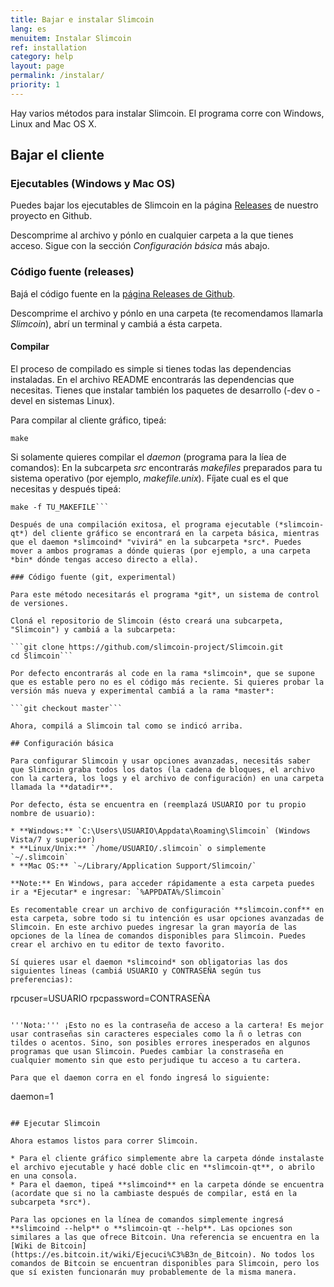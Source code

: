 ```yaml
---
title: Bajar e instalar Slimcoin
lang: es
menuitem: Instalar Slimcoin
ref: installation
category: help
layout: page
permalink: /instalar/
priority: 1
---
```


Hay varios métodos para instalar Slimcoin. El programa corre con Windows, Linux and Mac OS X.

## Bajar el cliente
### Ejecutables (Windows y Mac OS)

Puedes bajar los ejecutables de Slimcoin en la página [Releases](https://github.com/slimcoin-project/Slimcoin/releases) de nuestro proyecto en Github.

Descomprime al archivo y pónlo en cualquier carpeta a la que tienes acceso. Sigue con la sección *Configuración básica* más abajo.

### Código fuente (releases)

Bajá el código fuente en la [página Releases de Github](https://github.com/slimcoin-project/Slimcoin/releases).

Descomprime el archivo y pónlo en una carpeta (te recomendamos llamarla *Slimcoin*), abrí un terminal y cambiá a ésta carpeta.

#### Compilar

El proceso de compilado es simple si tienes todas las dependencias instaladas. En el archivo README encontrarás las dependencias que necesitas. Tienes que instalar también los paquetes de desarrollo (-dev o -devel en sistemas Linux).

Para compilar al cliente gráfico, tipeá:

```qmake
make
```

Si solamente quieres compilar el *daemon* (programa para la líea de comandos): En la subcarpeta *src* encontrarás *makefiles* preparados para tu sistema operativo (por ejemplo, *makefile.unix*). Fíjate cual es el que necesitas y después tipeá:

```cd src
make -f TU_MAKEFILE```

Después de una compilación exitosa, el programa ejecutable (*slimcoin-qt*) del cliente gráfico se encontrará en la carpeta básica, mientras que el daemon *slimcoind* "vivirá" en la subcarpeta *src*. Puedes mover a ambos programas a dónde quieras (por ejemplo, a una carpeta *bin* dónde tengas acceso directo a ella).

### Código fuente (git, experimental)

Para este método necesitarás el programa *git*, un sistema de control de versiones.

Cloná el repositorio de Slimcoin (ésto creará una subcarpeta, "Slimcoin") y cambiá a la subcarpeta:

```git clone https://github.com/slimcoin-project/Slimcoin.git
cd Slimcoin```

Por defecto encontrarás al code en la rama *slimcoin*, que se supone que es estable pero no es el código más reciente. Si quieres probar la versión más nueva y experimental cambiá a la rama *master*:

```git checkout master```

Ahora, compilá a Slimcoin tal como se indicó arriba.

## Configuración básica

Para configurar Slimcoin y usar opciones avanzadas, necesitás saber que Slimcoin graba todos los datos (la cadena de bloques, el archivo con la cartera, los logs y el archivo de configuración) en una carpeta llamada la **datadir**.

Por defecto, ésta se encuentra en (reemplazá USUARIO por tu propio nombre de usuario):

* **Windows:** `C:\Users\USUARIO\Appdata\Roaming\Slimcoin` (Windows Vista/7 y superior)
* **Linux/Unix:** `/home/USUARIO/.slimcoin` o simplemente `~/.slimcoin`
* **Mac OS:** `~/Library/Application Support/Slimcoin/`

**Note:** En Windows, para acceder rápidamente a esta carpeta puedes ir a *Ejecutar* e ingresar: `%APPDATA%/Slimcoin`

Es recomentable crear un archivo de configuración **slimcoin.conf** en esta carpeta, sobre todo si tu intención es usar opciones avanzadas de Slimcoin. En este archivo puedes ingresar la gran mayoría de las opciones de la línea de comandos disponibles para Slimcoin. Puedes crear el archivo en tu editor de texto favorito.

Sí quieres usar el daemon *slimcoind* son obligatorias las dos siguientes líneas (cambiá USUARIO y CONTRASEÑA según tus preferencias):

```
rpcuser=USUARIO
rpcpassword=CONTRASEÑA
```

'''Nota:''' ¡Esto no es la contraseña de acceso a la cartera! Es mejor usar contraseñas sin caracteres especiales como la ñ o letras con tildes o acentos. Sino, son posibles errores inesperados en algunos programas que usan Slimcoin. Puedes cambiar la constraseña en cualquier momento sin que esto perjudique tu acceso a tu cartera.

Para que el daemon corra en el fondo ingresá lo siguiente:

```
daemon=1
```

## Ejecutar Slimcoin

Ahora estamos listos para correr Slimcoin.

* Para el cliente gráfico simplemente abre la carpeta dónde instalaste el archivo ejecutable y hacé doble clic en **slimcoin-qt**, o abrilo en una consola.
* Para el daemon, tipeá **slimcoind** en la carpeta dónde se encuentra (acordate que si no la cambiaste después de compilar, está en la subcarpeta *src*).

Para las opciones en la línea de comandos simplemente ingresá **slimcoind --help** o **slimcoin-qt --help**. Las opciones son similares a las que ofrece Bitcoin. Una referencia se encuentra en la [Wiki de Bitcoin](https://es.bitcoin.it/wiki/Ejecuci%C3%B3n_de_Bitcoin). No todos los comandos de Bitcoin se encuentran disponibles para Slimcoin, pero los que sí existen funcionarán muy probablemente de la misma manera.

